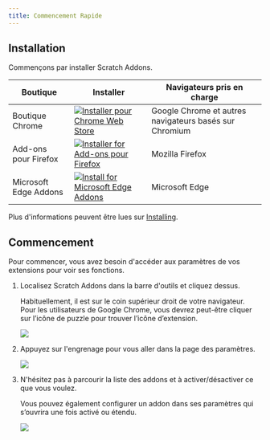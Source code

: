 ```yaml
---
title: Commencement Rapide
---
```


## Installation

Commençons par installer Scratch Addons.

| Boutique | Installer | Navigateurs pris en charge |
| - | - | - |
| Boutique Chrome | [![Installer pour Chrome Web Store](https://img.shields.io/chrome-web-store/v/fbeffbjdlemaoicjdapfpikkikjoneco?style=flat-square&logo=google-chrome&logoColor=white&label=install&color=4285F4)](https://chrome.google.com/webstore/detail/fbeffbjdlemaoicjdapfpikkikjoneco) | Google Chrome et autres navigateurs basés sur Chromium
| Add-ons pour Firefox | [![Installer for Add-ons pour Firefox](https://img.shields.io/amo/v/scratch-messaging-extension?style=flat-square&logo=firefox-browser&logoColor=white&label=install&color=FF7139)](https://addons.mozilla.org/firefox/addon/scratch-messaging-extension/) | Mozilla Firefox
| Microsoft Edge Addons | [![Install for Microsoft Edge Addons](https://img.shields.io/badge/dynamic/json?style=flat-square&logo=microsoftedge&logoColor=white&label=install&color=0078D7&prefix=v&query=%24.version&url=https%3A%2F%2Fmicrosoftedge.microsoft.com%2Faddons%2Fgetproductdetailsbycrxid%2Filiepgjnemckemgnledoipfiilhajdjj)](https://microsoftedge.microsoft.com/addons/detail/iliepgjnemckemgnledoipfiilhajdjj) | Microsoft Edge

Plus d'informations peuvent être lues sur [Installing](../installing).
 


## Commencement

Pour commencer, vous avez besoin d'accéder aux paramètres de vos extensions pour voir ses fonctions.

1. Localisez Scratch Addons dans la barre d'outils et cliquez dessus.
 

   Habituellement, il est sur le coin supérieur droit de votre navigateur. Pour les utilisateurs de Google Chrome, vous devrez peut-être cliquer sur l’icône de puzzle pour trouver l’icône d’extension.

   ![](/assets/img/getting-started/step-1.png)

2. Appuyez sur l'engrenage pour vous aller dans la page des paramètres.

   ![](/assets/img/getting-started/step-2.png)

3. N'hésitez pas à parcourir la liste des addons et à activer/désactiver ce que vous voulez.

   Vous pouvez également configurer un addon dans ses paramètres qui s’ouvrira une fois activé ou étendu.

   ![](/assets/img/getting-started/step-3.png)